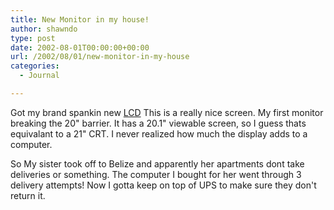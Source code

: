 ```yaml
---
title: New Monitor in my house!
author: shawndo
type: post
date: 2002-08-01T00:00:00+00:00
url: /2002/08/01/new-monitor-in-my-house
categories:
  - Journal

---
```

Got my brand spankin new [LCD][1] This is a really nice screen. My first monitor breaking the 20" barrier. It has a 20.1" viewable screen, so I guess thats equivalant to a 21" CRT. I never realized how much the display adds to a computer.  
  
So My sister took off to Belize and apparently her apartments dont take deliveries or something. The computer I bought for her went through 3 delivery attempts! Now I gotta keep on top of UPS to make sure they don't return it.

 [1]: http://www.shawndo.com/modules.php?set\_albumName=techie&id=aar&op=modload&name=gallery&file=index&include=view_photo.php